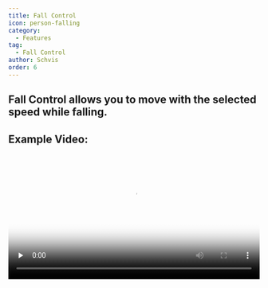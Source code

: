 ```yaml
---
title: Fall Control
icon: person-falling
category:
  - Features
tag:
  - Fall Control
author: Schvis
order: 6
---
```


## Fall Control allows you to move with the selected speed while falling.

## Example Video:

<video controls preload="none" width="100%" poster="https://nextcloud.atruicardona.xyz/s/ztqDzL5ZQb2Y4cN/preview"><source src="https://nextcloud.atruicardona.xyz/s/ztqDzL5ZQb2Y4cN/download" type="video/mp4"></video>
